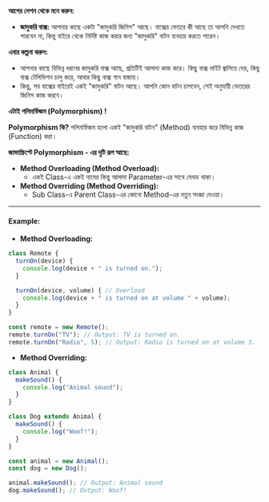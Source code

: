 **আগের লেশন থেকে মনে করুন:**
- **জাদুকরি বাক্স:** আপনার কাছে একটা "জাদুকরি জিনিস" আছে। বাক্সের ভেতরে কী আছে তা আপনি দেখতে পারবেন না, কিন্তু বাইরে থেকে নির্দিষ্ট কাজ করার জন্য "জাদুকরি" বাটন ব্যবহার করতে পারেন।

**এবার কল্পনা করুন:**
- আপনার কাছে বিভিন্ন ধরনের জাদুকরি বাক্স আছে, প্রতিটিই আলাদা কাজ করে। কিছু বাক্স লাইট জ্বালিয়ে দেয়, কিছু বাক্স টেলিভিশন চালু করে, আবার কিছু বাক্স গান বাজায়।
- কিন্তু, সব বাক্সের বাইরেই একই "জাদুকরি" বাটন আছে। আপনি কোন বাটন চাপবেন, সেই অনুযায়ী ভেতরের জিনিস কাজ করবে।

**এটাই পলিমর্ফিজম (Polymorphism) !**

**Polymorphism কি?**
পলিমর্ফিজম হলো একই "জাদুকরি বাটন" (Method) ব্যবহার করে বিভিন্ন কাজ (Function) করা।

**জাভাস্ক্রিপ্টে Polymorphism - এর দুটি রূপ আছে:**
- **Method Overloading (Method Overload):**
    - একই Class-এ একই নামের কিন্তু আলাদা Parameter-এর সাথে মেথড থাকা।
- **Method Overriding (Method Overriding):**
    - Sub Class-এ Parent Class-এর কোনো Method-এর নতুন সংজ্ঞা দেওয়া।

---

#### Example:

- **Method Overloading:**

```JavaScript
class Remote {
  turnOn(device) {
    console.log(device + " is turned on.");
  }

  turnOn(device, volume) { // Overload
    console.log(device + " is turned on at volume " + volume);
  }
}

const remote = new Remote();
remote.turnOn("TV"); // Output: TV is turned on.
remote.turnOn("Radio", 5); // Output: Radio is turned on at volume 5.
```


- **Method Overriding:**

```JavaScript
class Animal {
  makeSound() {
    console.log("Animal sound");
  }
}

class Dog extends Animal {
  makeSound() {
    console.log("Woof!");
  }
}

const animal = new Animal();
const dog = new Dog();

animal.makeSound(); // Output: Animal sound
dog.makeSound(); // Output: Woof!
```
